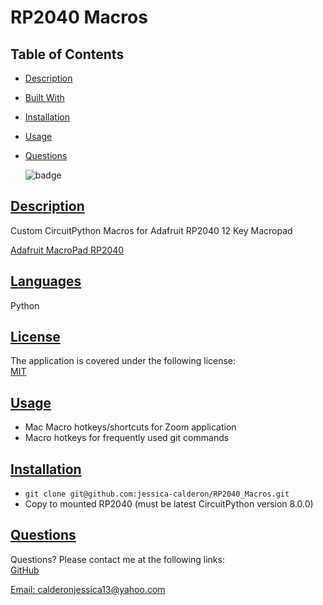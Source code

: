 # RP2040 Macros

## Table of Contents

* [Description](#description)
* [Built With](#languages)
* [Installation](#installation)
* [Usage](#usage)
* [Questions](#questions)

    ![badge](https://img.shields.io/badge/license-MIT-blue)

## [Description](#table-of-contents)

Custom CircuitPython Macros for Adafruit RP2040 12 Key Macropad

[Adafruit MacroPad RP2040](https://cdn-learn.adafruit.com/downloads/pdf/adafruit-macropad-rp2040.pdf)

## [Languages](#table-of-contents)

Python

## [License](#table-of-contents)

The application is covered under the following license: <br>
    [MIT](https://choosealicense.com/licenses/MIT)

## [Usage](#table-of-contents)

* Mac Macro hotkeys/shortcuts for Zoom application
* Macro hotkeys for frequently used git commands

## [Installation](#table-of-contents)

* `git clone git@github.com:jessica-calderon/RP2040_Macros.git`
* Copy to mounted RP2040 (must be latest CircuitPython version 8.0.0)

## [Questions](#table-of-contents)

Questions? Please contact me at the following links: <br>
[GitHub](https://github.com/jessica-calderon) <br>

[Email: calderonjessica13@yahoo.com](mailto:calderonjessica13@yahoo.com)
